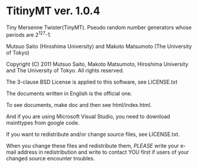 TitinyMT ver. 1.0.4
===================

Tiny Mersenne Twister(TinyMT).
Pseudo random number generators whose periods are 2<sup>127</sup>-1.

Mutsuo Saito (Hiroshima University) and
Makoto Matsumoto (The University of Tokyo)

Copyright (C) 2011 Mutsuo Saito, Makoto Matsumoto,
Hiroshima University and The University of Tokyo.
All rights reserved.

The 3-clause BSD License is applied to this software, see
LICENSE.txt

The documents written in English is the official one.

To see documents, make doc and then see html/index.html.

And if you are using Microsoft Visual Studio, you need to
download msinttypes from google code.

If you want to redistribute and/or change source files, see LICENSE.txt.

When you change these files and redistribute them, *PLEASE* write your
e-mail address in redistribution and write to contact YOU first if
users of your changed source encounter troubles.
